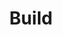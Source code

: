 ---
draft: false
linktitle: Build
menu:
  docs:
    parent: developer guide
    weight: 1
title: Build
toc: true
type: docs
---